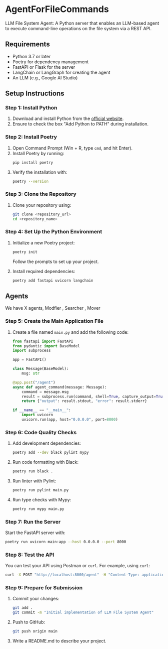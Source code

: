 # AgentForFileCommands

LLM File System Agent: A Python server that enables an LLM-based agent to execute command-line operations on the file system via a REST API.

## Requirements

- Python 3.7 or later
- Poetry for dependency management
- FastAPI or Flask for the server
- LangChain or LangGraph for creating the agent
- An LLM (e.g., Google AI Studio)

## Setup Instructions

### Step 1: Install Python

1. Download and install Python from the [official website](https://www.python.org/downloads/).
2. Ensure to check the box "Add Python to PATH" during installation.

### Step 2: Install Poetry

1. Open Command Prompt (Win + R, type `cmd`, and hit Enter).
2. Install Poetry by running:
   ```bash
   pip install poetry
   ```
3. Verify the installation with:
   ```bash
   poetry --version
   ```

### Step 3: Clone the Repository

1. Clone your repository using:
   ```bash
   git clone <repository_url>
   cd <repository_name>
   ```

### Step 4: Set Up the Python Environment

1. Initialize a new Poetry project:

   ```bash
   poetry init
   ```

   Follow the prompts to set up your project.
2. Install required dependencies:

   ```bash
   poetry add fastapi uvicorn langchain
   ```



## Agents

We have X agents, Modfier , Searcher , Mover


### Step 5: Create the Main Application File

1. Create a file named `main.py` and add the following code:
   ```python
   from fastapi import FastAPI
   from pydantic import BaseModel
   import subprocess

   app = FastAPI()

   class Message(BaseModel):
       msg: str

   @app.post("/agent")
   async def agent_command(message: Message):
       command = message.msg
       result = subprocess.run(command, shell=True, capture_output=True, text=True)
       return {"output": result.stdout, "error": result.stderr}

   if __name__ == "__main__":
       import uvicorn
       uvicorn.run(app, host="0.0.0.0", port=8000)
   ```

### Step 6: Code Quality Checks

1. Add development dependencies:

   ```bash
   poetry add --dev black pylint mypy
   ```
2. Run code formatting with Black:

   ```bash
   poetry run black .
   ```
3. Run linter with Pylint:

   ```bash
   poetry run pylint main.py
   ```
4. Run type checks with Mypy:

   ```bash
   poetry run mypy main.py
   ```

### Step 7: Run the Server

Start the FastAPI server with:

```bash
poetry run uvicorn main:app --host 0.0.0.0 --port 8000
```

### Step 8: Test the API

You can test your API using Postman or `curl`. For example, using `curl`:

```bash
curl -X POST "http://localhost:8000/agent" -H "Content-Type: application/json" -d "{"msg": "dir"}"
```

### Step 9: Prepare for Submission

1. Commit your changes:

   ```bash
   git add .
   git commit -m "Initial implementation of LLM File System Agent"
   ```
2. Push to GitHub:

   ```bash
   git push origin main
   ```
3. Write a README.md to describe your project.
